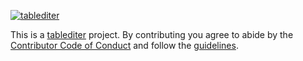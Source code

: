 [![tablediter](https://tablediter.co/static/img/tablediter.svg)](https://tablediter.co/)

This is a [tablediter](https://tablediter.co/) project. By contributing you agree to abide
by the [Contributor Code of Conduct](https://tablediter.co/docs/conduct) and follow the
[guidelines](https://tablediter.co/docs/guidelines).
